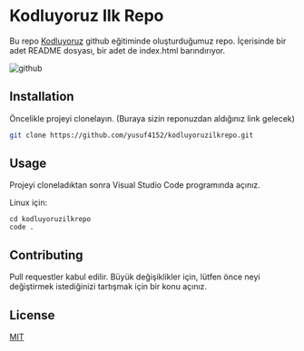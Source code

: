 # Kodluyoruz Ilk Repo

Bu repo [Kodluyoruz](https://www.kodluyoruz.org) github eğitiminde oluşturduğumuz repo. İçerisinde bir adet README dosyası, bir adet de index.html barındırıyor.

![github](figures/Github_kk.png)

## Installation

Öncelikle projeyi clonelayın. (Buraya sizin reponuzdan aldığınız link gelecek)

```bash
git clone https://github.com/yusuf4152/kodluyoruzilkrepo.git
```

## Usage

Projeyi cloneladıktan sonra Visual Studio Code programında açınız.

Linux için:
```linux
cd kodluyoruzilkrepo
code .
```

## Contributing
Pull requestler kabul edilir. Büyük değişiklikler için, lütfen önce neyi değiştirmek istediğinizi tartışmak için bir konu açınız.


## License
[MIT](https://choosealicense.com/licenses/mit/)
